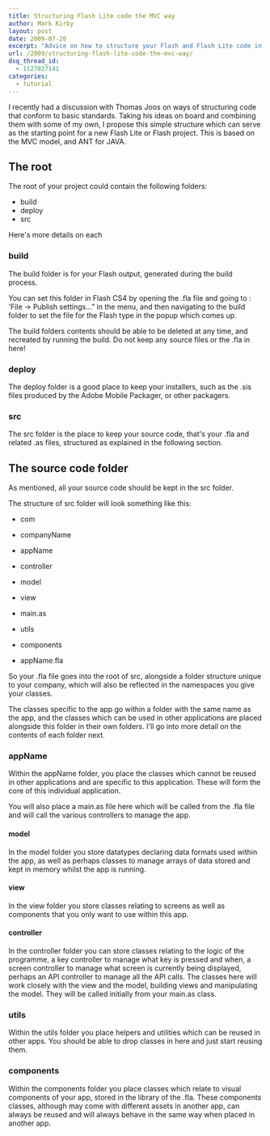 ```yaml
---
title: Structuring Flash Lite code the MVC way
author: Mark Kirby
layout: post
date: 2009-07-20
excerpt: "Advice on how to structure your Flash and Flash Lite code in an MVC way, also taking principles of build from Java's ANT tool. Aimed at those already using classes to develop Flash Lite code."
url: /2009/structuring-flash-lite-code-the-mvc-way/
dsq_thread_id:
  - 1127827141
categories:
  - tutorial
---
```

I recently had a discussion with Thomas Joos on ways of structuring code that conform to basic standards. Taking his ideas on board and combining them with some of my own, I propose this simple structure which can serve as the starting point for a new Flash Lite or Flash project. This is based on the MVC model, and ANT for JAVA.

## The root

The root of your project could contain the following folders:

  * build
  * deploy
  * src

Here's more details on each

### build

The build folder is for your Flash output, generated during the build process.

You can set this folder in Flash CS4 by opening the .fla file and going to : 'File -> Publish settings&#8230;&#8221; in the menu, and then navigating to the build folder to set the file for the Flash type in the popup which comes up.

The build folders contents should be able to be deleted at any time, and recreated by running the build. Do not keep any source files or the .fla in here!

### deploy

The deploy folder is a good place to keep your installers, such as the .sis files produced by the Adobe Mobile Packager, or other packagers.

### src

The src folder is the place to keep your source code, that's your .fla and related .as files, structured as explained in the following section.

## The source code folder

As mentioned, all your source code should be kept in the src folder.

The structure of src folder will look something like this:

  * com
  * companyName
  * appName
  * controller
  * model
  * view
  * main.as

  * utils
  * components

  * appName.fla

So your .fla file goes into the root of src, alongside a folder structure unique to your company, which will also be reflected in the namespaces you give your classes.

The classes specific to the app go within a folder with the same name as the app, and the classes which can be used in other applications are placed alongside this folder in their own folders. I'll go into more detail on the contents of each folder next. 

### appName

Within the appName folder, you place the classes which cannot be reused in other applications and are specific to this application. These will form the core of this individual application.

You will also place a main.as file here which will be called from the .fla file and will call the various controllers to manage the app.

#### model

In the model folder you store datatypes declaring data formats used within the app, as well as perhaps classes to manage arrays of data stored and kept in memory whilst the app is running.

#### view

In the view folder you store classes relating to screens as well as components that you only want to use within this app.

#### controller

In the controller folder you can store classes relating to the logic of the programme, a key controller to manage what key is pressed and when, a screen controller to manage what screen is currently being displayed, perhaps an API controller to manage all the API calls. The classes here will work closely with the view and the model, building views and manipulating the model. They will be called initially from your main.as class.

### utils

Within the utils folder you place helpers and utilities which can be reused in other apps. You should be able to drop classes in here and just start reusing them.

### components

Within the components folder you place classes which relate to visual components of your app, stored in the library of the .fla. These components classes, although may come with different assets in another app, can always be reused and will always behave in the same way when placed in another app.